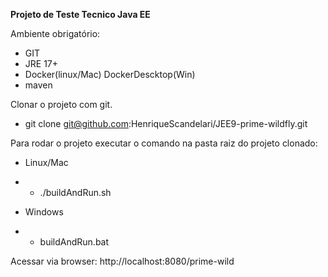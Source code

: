 **Projeto de Teste Tecnico Java EE**

Ambiente obrigatório:
- GIT
- JRE 17+
- Docker(linux/Mac) DockerDescktop(Win)
- maven

Clonar o projeto com git.
- git clone git@github.com:HenriqueScandelari/JEE9-prime-wildfly.git

Para rodar o projeto executar o comando na pasta raiz do projeto clonado:
- Linux/Mac
- - ./buildAndRun.sh

- Windows
- - buildAndRun.bat


Acessar via browser: http://localhost:8080/prime-wild

